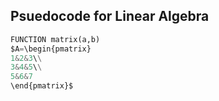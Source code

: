 ## Psuedocode for Linear Algebra

```python
FUNCTION matrix(a,b)
$A=\begin{pmatrix}
1&2&3\\
3&4&5\\
5&6&7
\end{pmatrix}$
```

